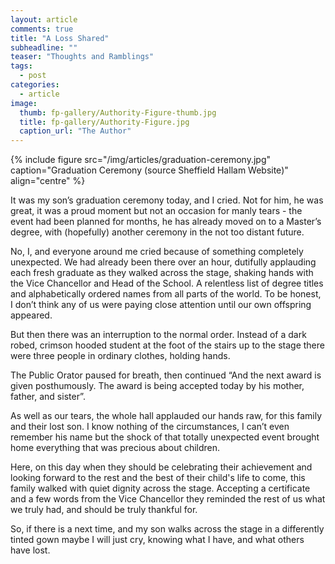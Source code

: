 ```yaml
---
layout: article
comments: true
title: "A Loss Shared"
subheadline: ""
teaser: "Thoughts and Ramblings"
tags:
  - post
categories:
  - article
image:
  thumb: fp-gallery/Authority-Figure-thumb.jpg
  title: fp-gallery/Authority-Figure.jpg
  caption_url: "The Author"
---
```


{% include figure src="/img/articles/graduation-ceremony.jpg" caption="Graduation Ceremony (source Sheffield Hallam Website)" align="centre" %}

It was my son’s graduation ceremony today, and I cried. Not for him, he was great, it was a proud moment but not an occasion for manly tears - the event had been planned for months, he has already moved on to a Master’s degree, with (hopefully) another ceremony in the not too distant future.

No, I, and everyone around me cried because of something completely unexpected. We had already been there over an hour, dutifully applauding each fresh graduate as they walked across the stage, shaking hands with the Vice Chancellor and Head of the School. A relentless list of degree titles and alphabetically ordered names from all parts of the world. To be honest, I don’t think any of us were paying close attention until our own offspring appeared.

But then there was an interruption to the normal order. Instead of a dark robed, crimson hooded student at the foot of the stairs up to the stage there were three people in ordinary clothes, holding hands.

The Public Orator paused for breath, then continued “And the next award is given posthumously. The award is being accepted today by his mother, father, and sister”.

As well as our tears, the whole hall applauded our hands raw, for this family and their lost son. I know nothing of the circumstances, I can’t even remember his name but the shock of that totally unexpected event brought home everything that was precious about children.

Here, on this day when they should be celebrating their achievement and looking forward to the rest and the best of their child's life to come, this family walked with quiet dignity across the stage. Accepting a certificate and a few words from the Vice Chancellor they reminded the rest of us what we truly had, and should be truly thankful for.

So, if there is a next time, and my son walks across the stage in a differently tinted gown maybe I will just cry, knowing what I have, and what others have lost.